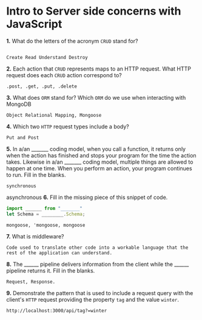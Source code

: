 # Intro to Server side concerns with JavaScript

**1.** What do the letters of the acronym `CRUD` stand for?
<!-- enter you answer in the space below -->
```

Create Read Understand Destroy

```
**2.** Each action that `CRUD` represents maps to an HTTP request. What HTTP request does each `CRUD` action correspond to?
<!-- enter you answer in the space below -->
```
.post, .get, .put, .delete
```
**3.** What does `ORM` stand for? Which `ORM` do we use when interacting with MongoDB
<!-- enter you answer in the space below -->
```
Object Relational Mapping, Mongoose
```
**4.** Which two `HTTP` request types include a body?
<!-- enter you answer in the space below -->
```
Put and Post
```
**5.** In a/an _______ coding model, when you call a function, it returns only when the action has finished and stops your program for the time the action takes. Likewise in a/an _______ coding model, multiple things are allowed to happen at one time. When you perform an action, your program continues to run.  Fill in the blanks.
<!-- enter you answer in the space below -->
```
synchronous
```
asynchronous
**6.** Fill in the missing piece of this snippet of code.
```js
import ______ from "_______"
let Schema = ________.Schema;
```
<!-- enter you answer in the space below -->
```
mongoose, 'mongoose, mongoose
```
**7.** What is middleware?
<!-- enter you answer in the space below -->
```
Code used to translate other code into a workable language that the rest of the application can understand.
```
**8.** The ______ pipeline delivers information from the client while the ______ pipeline returns it. Fill in the blanks. 
<!-- enter you answer in the space below -->
```
Request, Response.
```
**9.** 
Demonstrate the pattern that is used to include a request query with the client's `HTTP` request providing the property `tag` and the value `winter`.
<!-- enter you answer in the space below -->
```
http://localhost:3000/api/tag?=winter
```